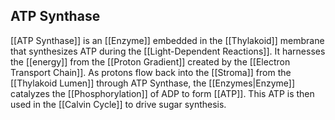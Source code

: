 ## ATP Synthase  
[[ATP Synthase]] is an [[Enzyme]] embedded in the [[Thylakoid]] membrane that synthesizes ATP during the [[Light-Dependent Reactions]]. It harnesses the [[energy]] from the [[Proton Gradient]] created by the [[Electron Transport Chain]]. As protons flow back into the [[Stroma]] from the [[Thylakoid Lumen]] through ATP Synthase, the [[Enzymes|Enzyme]] catalyzes the [[Phosphorylation]] of ADP to form [[ATP]]. This ATP is then used in the [[Calvin Cycle]] to drive sugar synthesis.